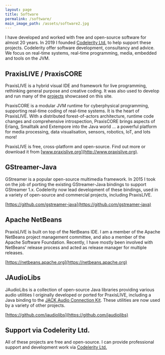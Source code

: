 ```yaml
---
layout: page
title: Software
permalink: /software/
main_image_path: /assets/software2.jpg
---
```


I have developed and worked with free and open-source software for almost 20 years.
In 2019 I founded [Codelerity Ltd.](https://www.codelerity.com) to help support
these projects. Codelerity offer software development, consultancy and advice. We
focus on real-time systems, real-time programming, media, embedded and tools on
the JVM.

## PraxisLIVE / PraxisCORE

PraxisLIVE is a hybrid visual IDE and framework for live programming, rethinking
general purpose and creative coding. It was also used to develop and run many of
the [projects](/projects/) showcased on this site.

PraxisCORE is a modular JVM runtime for cyberphysical programming, supporting
real-time coding of real-time systems. It is the heart of PraxisLIVE. With a
distributed forest-of-actors architecture, runtime code changes and comprehensive
introspection, PraxisCORE brings aspects of Erlang, Smalltalk and Extempore
into the Java world ... a powerful platform for media processing, data visualisation,
sensors, robotics, IoT, and lots more!

PraxisLIVE is free, cross-platform and open-source. Find out more or download it
from [www.praxislive.org](http://www.praxislive.org).

## GStreamer-Java

GStreamer is a popular open-source multimedia framework. In 2015 I took on the job
of porting the existing GStreamer-Java bindings to support GStreamer 1.x. Codelerity
now lead development of these bindings, used in a variety of open-source and
commercial projects, including PraxisLIVE.

[https://github.com/gstreamer-java](https://github.com/gstreamer-java)

## Apache NetBeans

PraxisLIVE is built on top of the NetBeans IDE. I am a member of the Apache
NetBeans project management committee, and also a member of the Apache Software
Foundation. Recently, I have mostly been involved with NetBeans' release process
and acted as release manager for multiple releases.

[https://netbeans.apache.org](https://netbeans.apache.org)

## JAudioLibs

JAudioLibs is a collection of open-source Java libraries providing various audio
utilities I originally developed or ported for PraxisLIVE, including a Java binding
to the [JACK Audio Connection Kit](http://jackaudio.org/). These utilities are now
used by a variety of other projects.

[https://github.com/jaudiolibs](https://github.com/jaudiolibs)

## Support via Codelerity Ltd.

All of these projects are free and open-source. I can provide professional
support and development work via [Codelerity Ltd.](https://www.codelerity.com)
